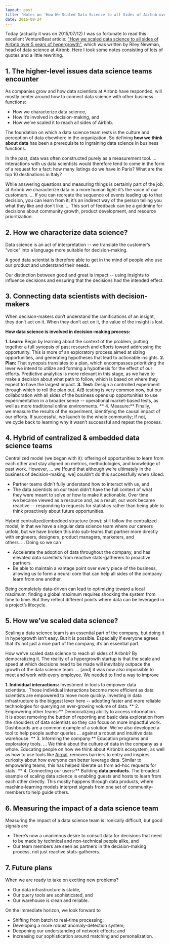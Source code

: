 ```yaml
---
layout: post
title: "Notes on 'How We Scaled Data Science to all Sides of Airbnb over 5 Years of Hypergrowth'"
date: 2016-09-24
---
```


Today (actually it was on 2015/07/12) I was so fortunate to read this excellent VentureBeat article: ["How we scaled data science to all sides of Airbnb over 5 years of hypergrowth"](http://bit.ly/1dwakuc), which was written by Riley Newman, head of data science at Airbnb. Here I took some notes consisting of lots of quotes and a little rewriting.

## 1. The higher-level issues data science teams encounter

As companies grow and how data scientists at Airbnb have responded, will mostly center around how to connect data science with other business functions:

- How we characterize data science,
- How it’s involved in decision-making, and
- How we’ve scaled it to reach all sides of Airbnb.

The foundation on which a data science team rests is the culture and perception of data elsewhere in the organization. So defining **how we think about data** has been a prerequisite to ingraining data science in business functions.

In the past, data was often constructed purely as a measurement tool. ... Interactions with us data scientists would therefore tend to come in the form of a request for a fact: how many listings do we have in Paris? What are the top 10 destinations in Italy?

While answering questions and measuring things is certainly part of the job, at Airbnb we characterize data in a more human light: it’s the voice of our customers. ... If you can recreate the sequence of events leading up to that decision, you can learn from it; it’s an indirect way of the person telling you what they like and don’t like. ... This sort of feedback can be a goldmine for decisions about community growth, product development, and resource prioritization.

## 2. How we characterize data science?

Data science is an act of interpretation -- we translate the customer’s “voice” into a language more suitable for decision-making.

A good data scientist is therefore able to get in the mind of people who use our product and understand their needs.

Our distinction between good and great is impact -- using insights to influence decisions and ensuring that the decisions had the intended effect.

## 3. Connecting data scientists with decision-makers

When decision-makers don’t understand the ramifications of an insight, they don’t act on it. When they don’t act on it, the value of the insight is lost.

**How data science is involved in decision-making process:**

**1. Learn:** Begin by learning about the context of the problem, putting together a full synopsis of past research and efforts toward addressing the opportunity. This is more of an exploratory process aimed at sizing opportunities, and generating hypotheses that lead to actionable insights.
**2. Plan:** That synopsis translates to a plan, which encompasses prioritizing the lever we intend to utilize and forming a hypothesis for the effect of our efforts. Predictive analytics is more relevant in this stage, as we have to make a decision about what path to follow, which is based on where they expect to have the largest impact.
**3. Test:** Design a controlled experiment through which to roll the plan out. A/B testing is very common now, but our collaboration with all sides of the business opens up opportunities to use experimentation in a broader sense -- operational market-based tests, as well as more traditional online environments.
** 4. Measure:** Finally, we measure the results of the experiment, identifying the causal impact of our efforts. If successful, we launch to the whole community; if not, we cycle back to learning why it wasn’t successful and repeat the process.

## 4. Hybrid of centralized & embedded data science teams

Centralized model (we began with it): offering of opportunities to learn from each other and stay aligned on metrics, methodologies, and knowledge of past work. However, ... we [found that although we’re ultimately in the business of decision-making, we] couldn’t do this successfully when siloed:

- Partner teams didn’t fully understand how to interact with us, and
- The data scientists on our team didn’t have the full context of what they were meant to solve or how to make it actionable. Over time we became viewed as a resource and, as a result, our work became reactive -- responding to requests for statistics rather than being able to think proactively about future opportunities.

Hybrid centralized/embedded structure (now): still follow the centralized model, in that we have a singular data science team where our careers unfold, but we have broken this into sub-teams that partner more directly with engineers, designers, product managers, marketers, and others. ... Doing so we can

- Accelerate the adoption of data throughout the company, and has elevated data scientists from reactive stats-gatherers to proactive partners.
- Be able to maintain a vantage point over every piece of the business, allowing us to form a neural core that can help all sides of the company learn from one another.

Being completely data-driven can lead to optimizing toward a local maximum; finding a global maximum requires shocking the system from time to time. But they reflect different points where data can be leveraged in a project’s lifecycle.

## 5. How we’ve scaled data science?

Scaling a data science team is an essential part of the company, but doing it in hypergrowth isn’t easy. But it is possible. Especially if everyone agrees that it’s not just a nice part of the company, it’s an essential part.

How we’ve scaled data science to reach all sides of Airbnb? By democratizing it. The reality of a hypergrowth startup is that the scale and speed at which decisions need to be made will inevitably outpace the growth of the data science team. ... [and] it was now also impossible to meet and work with every employee. We needed to find a way to improve

**1. Individual interactions:** Investment in tools to empower data scientists.  Those individual interactions become more efficient as data scientists are empowered to move more quickly. Investing in data infrastructure is the biggest lever here -- adopting faster and more reliable technologies for querying an ever-growing volume of data.
** 2. Empowering other teams:** Democratizing ability to access information. It is about removing the burden of reporting and basic data exploration from the shoulders of data scientists so they can focus on more impactful work. Dashboards are a common example of a solution. We’ve also developed a tool to help people author queries ... against a robust and intuitive data warehouse.
** 3. Informing the company:** Education programs and exploratory tools. ... We think about the culture of data in the company as a whole. Educating people on how we think about Airbnb’s ecosystem, as well as how to use tools like [Airpal](http://nerds.airbnb.com/airpal/), removes barriers to entry and inspires curiosity about how everyone can better leverage data. Similar to empowering teams, this has helped liberate us from ad-hoc requests for stats.
** 4. Connecting our users:** Building **data products**. The broadest example of scaling data science is enabling guests and hosts to learn from each other directly. This mostly happens through data products, where machine-learning models interpret signals from one set of community-members to help guide others.

## 6. Measuring the impact of a data science team

Measuring the impact of a data science team is ironically difficult, but good signals are

- There’s now a unanimous desire to consult data for decisions that need to be made by technical and non-technical people alike, and
- Our team members are seen as partners in the decision-making process, not just reactive stats-gatherers.

## 7. Future plans

When we are ready to take on exciting new problems?

- Our data infrastructure is stable,
- Our query tools are sophisticated, and
- Our warehouse is clean and reliable.

On the immediate horizon, we look forward to

- Shifting from batch to real-time processing;
- Developing a more robust anomaly-detection system;
- Deepening our understanding of network effects; and
- Increasing our sophistication around matching and personalization.
